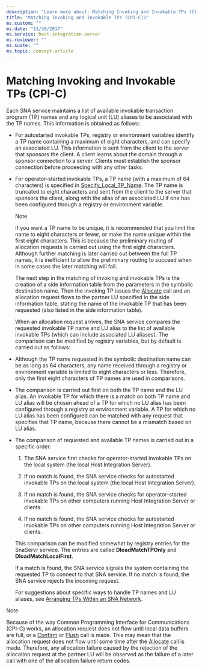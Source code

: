 ```yaml
---
description: "Learn more about: Matching Invoking and Invokable TPs (CPI-C)"
title: "Matching Invoking and Invokable TPs (CPI-C)1"
ms.custom: ""
ms.date: "11/30/2017"
ms.service: host-integration-server
ms.reviewer: ""
ms.suite: ""
ms.topic: concept-article
---
```

# Matching Invoking and Invokable TPs (CPI-C)
Each  SNA service maintains a list of available invokable transaction program (TP) names and any logical unit (LU) aliases to be associated with the TP names. This information is obtained as follows:  
  
- For autostarted invokable TPs, registry or environment variables identify a TP name containing a maximum of eight characters, and can specify an associated LU. This information is sent from the client to the server that sponsors the client. A client learns about the domain through a sponsor connection to a server. Clients must establish the sponsor connection before proceeding with any other tasks.  
  
- For operator-started invokable TPs, a TP name (with a maximum of 64 characters) is specified in [Specify_Local_TP_Name](./specify-local-tp-name-cpi-c-2.md). The TP name is truncated to eight characters and sent from the client to the server that sponsors the client, along with the alias of an associated LU if one has been configured through a registry or environment variable.  
  
  > [!NOTE]
  >  If you want a TP name to be unique, it is recommended that you limit the name to eight characters or fewer, or make the name unique within the first eight characters. This is because the preliminary routing of allocation requests is carried out using the first eight characters. Although further matching is later carried out between the full TP names, it is inefficient to allow the preliminary routing to succeed when in some cases the later matching will fail.  
  
  The next step in the matching of invoking and invokable TPs is the creation of a side information table from the parameters in the symbolic destination name. Then the invoking TP issues the [Allocate](./allocate-cpi-c-2.md) call and an allocation request flows to the partner LU specified in the side information table, stating the name of the invokable TP that has been requested (also listed in the side information table).  
  
  When an allocation request arrives, the SNA service compares the requested invokable TP name and LU alias to the list of available invokable TPs (which can include associated LU aliases). The comparison can be modified by registry variables, but by default is carried out as follows:  
  
- Although the TP name requested in the symbolic destination name can be as long as 64 characters, any name received through a registry or environment variable is limited to eight characters or less. Therefore, only the first eight characters of TP names are used in comparisons.  
  
- The comparison is carried out first on both the TP name and the LU alias. An invokable TP for which there is a match on both TP name and LU alias will be chosen ahead of a TP for which no LU alias has been configured through a registry or environment variable. A TP for which no LU alias has been configured can be matched with any request that specifies that TP name, because there cannot be a mismatch based on LU alias.  
  
- The comparison of requested and available TP names is carried out in a specific order:  
  
  1.  The SNA service first checks for operator-started invokable TPs on the local system (the local Host Integration Server).  
  
  2.  If no match is found, the SNA service checks for autostarted invokable TPs on the local system (the local Host Integration Server).  
  
  3.  If no match is found, the SNA service checks for operator-started invokable TPs on other computers running Host Integration Server or clients.  
  
  4.  If no match is found, the SNA service checks for autostarted invokable TPs on other computers running Host Integration Server or clients.  
  
  This comparison can be modified somewhat by registry entries for the SnaServr service. The entries are called **DloadMatchTPOnly** and **DloadMatchLocalFirst**.  
  
  If a match is found, the SNA service signals the system containing the requested TP to connect to that SNA service. If no match is found, the SNA service rejects the incoming request.  
  
  For suggestions about specific ways to handle TP names and LU aliases, see [Arranging TPs Within an SNA Network](../core/arranging-tps-within-an-sna-network-cpi-c-2.md).  
  
> [!NOTE]
>  Because of the way Common Programming Interface for Communications (CPI-C) works, an allocation request does not flow until local data buffers are full, or a [Confirm](./confirm-cpi-c-2.md) or [Flush](./flush-cpi-c-2.md) call is made. This may mean that the allocation request does not flow until some time after the [Allocate](./allocate-cpi-c-2.md) call is made. Therefore, any allocation failure caused by the rejection of the allocation request at the partner LU will be observed as the failure of a later call with one of the allocation failure return codes.
